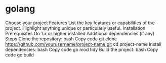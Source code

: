 # golang
Choose your project 
Features
List the key features or capabilities of the project.
Highlight anything unique or particularly useful.
Installation
Prerequisites
Go 1.x or higher installed
Additional dependencies (if any)
Steps
Clone the repository:
bash
Copy code
git clone https://github.com/yourusername/project-name.git
cd project-name
Install dependencies:
bash
Copy code
go mod tidy
Build the project:
bash
Copy code
go build
